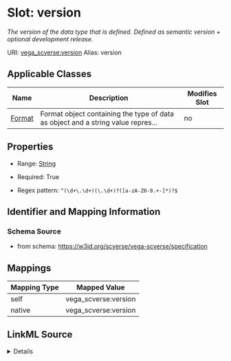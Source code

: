 

# Slot: version 


_The version of the data type that is defined. Defined as semantic version + optional development release._





URI: [vega_scverse:version](https://w3id.org/scverse/vega-scverse/version)
Alias: version

<!-- no inheritance hierarchy -->





## Applicable Classes

| Name | Description | Modifies Slot |
| --- | --- | --- |
| [Format](Format.md) | Format object containing the type of data as object and a string value repres... |  no  |







## Properties

* Range: [String](String.md)

* Required: True

* Regex pattern: `^(\d+\.\d+)(\.\d+)?([a-zA-Z0-9.+-]*)?$`





## Identifier and Mapping Information







### Schema Source


* from schema: https://w3id.org/scverse/vega-scverse/specification




## Mappings

| Mapping Type | Mapped Value |
| ---  | ---  |
| self | vega_scverse:version |
| native | vega_scverse:version |




## LinkML Source

<details>
```yaml
name: version
description: The version of the data type that is defined. Defined as semantic version
  + optional development release.
from_schema: https://w3id.org/scverse/vega-scverse/specification
rank: 1000
alias: version
owner: Format
domain_of:
- Format
range: string
required: true
pattern: ^(\d+\.\d+)(\.\d+)?([a-zA-Z0-9.+-]*)?$

```
</details>